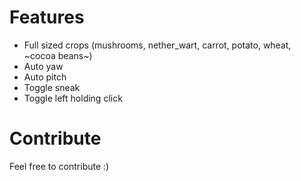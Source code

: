 # Features
- Full sized crops (mushrooms, nether_wart, carrot, potato, wheat, ~cocoa beans~)
- Auto yaw
- Auto pitch
- Toggle sneak
- Toggle left holding click

# Contribute
Feel free to contribute :)
